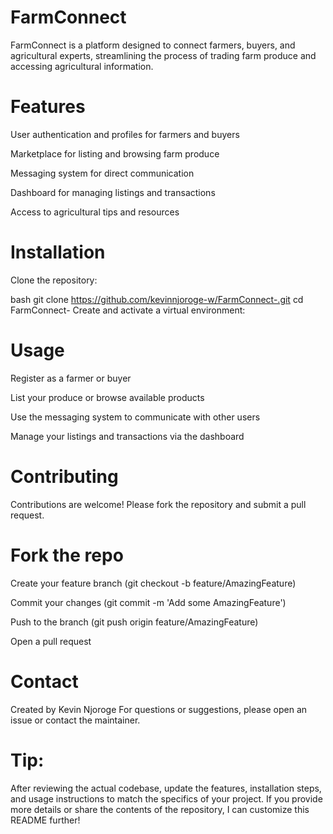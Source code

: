 # FarmConnect

FarmConnect is a platform designed to connect farmers, buyers, and agricultural experts, streamlining the process of trading farm produce and accessing agricultural information.

# Features
User authentication and profiles for farmers and buyers

Marketplace for listing and browsing farm produce

Messaging system for direct communication

Dashboard for managing listings and transactions

Access to agricultural tips and resources

# Installation
Clone the repository:

bash
git clone https://github.com/kevinnjoroge-w/FarmConnect-.git
cd FarmConnect-
Create and activate a virtual environment:


# Usage
Register as a farmer or buyer

List your produce or browse available products

Use the messaging system to communicate with other users

Manage your listings and transactions via the dashboard

# Contributing
Contributions are welcome! Please fork the repository and submit a pull request.

 # Fork the repo

Create your feature branch (git checkout -b feature/AmazingFeature)

Commit your changes (git commit -m 'Add some AmazingFeature')

Push to the branch (git push origin feature/AmazingFeature)

Open a pull request


# Contact
Created by Kevin Njoroge
For questions or suggestions, please open an issue or contact the maintainer.

# Tip:
After reviewing the actual codebase, update the features, installation steps, and usage instructions to match the specifics of your project. If you provide more details or share the contents of the repository, I can customize this README further!
